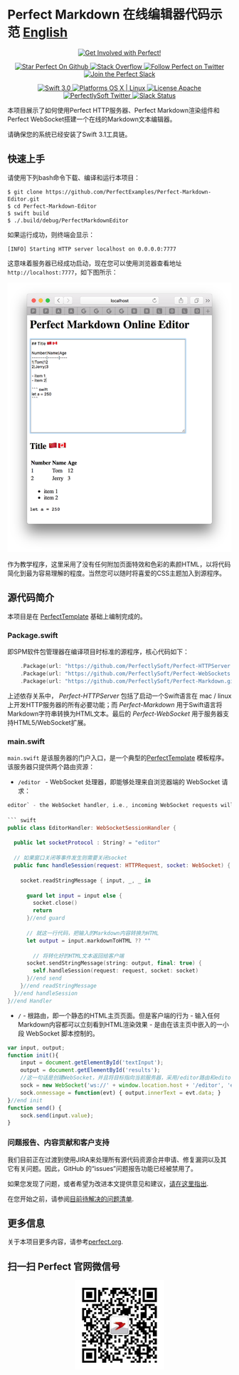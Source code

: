 # Perfect Markdown 在线编辑器代码示范 [English](README.md)

<p align="center">
    <a href="http://perfect.org/get-involved.html" target="_blank">
        <img src="http://perfect.org/assets/github/perfect_github_2_0_0.jpg" alt="Get Involved with Perfect!" width="854" />
    </a>
</p>

<p align="center">
    <a href="https://github.com/PerfectlySoft/Perfect" target="_blank">
        <img src="http://www.perfect.org/github/Perfect_GH_button_1_Star.jpg" alt="Star Perfect On Github" />
    </a>  
    <a href="http://stackoverflow.com/questions/tagged/perfect" target="_blank">
        <img src="http://www.perfect.org/github/perfect_gh_button_2_SO.jpg" alt="Stack Overflow" />
    </a>  
    <a href="https://twitter.com/perfectlysoft" target="_blank">
        <img src="http://www.perfect.org/github/Perfect_GH_button_3_twit.jpg" alt="Follow Perfect on Twitter" />
    </a>  
    <a href="http://perfect.ly" target="_blank">
        <img src="http://www.perfect.org/github/Perfect_GH_button_4_slack.jpg" alt="Join the Perfect Slack" />
    </a>
</p>

<p align="center">
    <a href="https://developer.apple.com/swift/" target="_blank">
        <img src="https://img.shields.io/badge/Swift-3.0-orange.svg?style=flat" alt="Swift 3.0">
    </a>
    <a href="https://developer.apple.com/swift/" target="_blank">
        <img src="https://img.shields.io/badge/Platforms-OS%20X%20%7C%20Linux%20-lightgray.svg?style=flat" alt="Platforms OS X | Linux">
    </a>
    <a href="http://perfect.org/licensing.html" target="_blank">
        <img src="https://img.shields.io/badge/License-Apache-lightgrey.svg?style=flat" alt="License Apache">
    </a>
    <a href="http://twitter.com/PerfectlySoft" target="_blank">
        <img src="https://img.shields.io/badge/Twitter-@PerfectlySoft-blue.svg?style=flat" alt="PerfectlySoft Twitter">
    </a>
    <a href="http://perfect.ly" target="_blank">
        <img src="http://perfect.ly/badge.svg" alt="Slack Status">
    </a>
</p>

本项目展示了如何使用Perfect HTTP服务器、Perfect Markdown渲染组件和Perfect WebSocket搭建一个在线的Markdown文本编辑器。

请确保您的系统已经安装了Swift 3.1工具链。

## 快速上手

请使用下列bash命令下载、编译和运行本项目：

```
$ git clone https://github.com/PerfectExamples/Perfect-Markdown-Editor.git
$ cd Perfect-Markdown-Editor
$ swift build
$ ./.build/debug/PerfectMarkdownEditor
```
如果运行成功，则终端会显示：

```
[INFO] Starting HTTP server localhost on 0.0.0.0:7777
```

这意味着服务器已经成功启动，现在您可以使用浏览器查看地址`http://localhost:7777`，如下图所示：

<p align=center><img src='sample.png'></img></p>

作为教学程序，这里采用了没有任何附加页面特效和色彩的素颜HTML，以将代码简化到最为容易理解的程度。当然您可以随时将喜爱的CSS主题加入到源程序。

## 源代码简介

本项目是在 [PerfectTemplate](https://github.com/PerfectlySoft/PerfectTemplate.git) 基础上编制完成的。

### Package.swift

即SPM软件包管理器在编译项目时标准的源程序，核心代码如下：

``` swift
	.Package(url: "https://github.com/PerfectlySoft/Perfect-HTTPServer.git", majorVersion: 2),
	.Package(url: "https://github.com/PerfectlySoft/Perfect-WebSockets.git", majorVersion:2),
	.Package(url: "https://github.com/PerfectlySoft/Perfect-Markdown.git", majorVersion: 1)
```

上述依存关系中， *Perfect-HTTPServer* 包括了启动一个Swift语言在 mac / linux 上开发HTTP服务器的所有必要功能；而 *Perfect-Markdown* 用于Swift语言将Markdown字符串转换为HTML文本。最后的 *Perfect-WebSocket* 用于服务器支持HTML5/WebSocket扩展。

### main.swift

`main.swift` 是该服务器的门户入口，是一个典型的[PerfectTemplate](https://github.com/PerfectlySoft/PerfectTemplate.git) 模板程序。该服务器只提供两个路由资源：

- `/editor ` - WebSocket 处理器，即能够处理来自浏览器端的 WebSocket 请求：

``` swift
editor` - the WebSocket handler, i.e., incoming WebSocket requests will be processed as program below:

``` swift
public class EditorHandler: WebSocketSessionHandler {

  public let socketProtocol : String? = "editor"

  // 如果窗口关闭等事件发生则需要关闭socket
  public func handleSession(request: HTTPRequest, socket: WebSocket) {

    socket.readStringMessage { input, _, _ in

      guard let input = input else {
        socket.close()
        return
      }//end guard

      // 就这一行代码，把输入的Markdown内容转换为HTML
      let output = input.markdownToHTML ?? ""

		// 将转化好的HTML文本返回给客户端
      socket.sendStringMessage(string: output, final: true) {
        self.handleSession(request: request, socket: socket)
      }//end send
    }//end readStringMessage
  }//end handleSession
}//end Handler
```

- `/` - 根路由，即一个静态的HTML主页页面。但是客户端的行为 - 输入任何Markdown内容都可以立刻看到HTML渲染效果 - 是由在该主页中嵌入的一小段 WebSocket 脚本控制的。

``` javascript
var input, output;
function init(){
	input = document.getElementById('textInput');
	output = document.getElementById('results');
	//这一句话是创建WebSocket，并且将目标指向当前服务器，采用/editor路由和editor协议（碰巧重名）
	sock = new WebSocket('ws://' + window.location.host + '/editor', 'editor');
	sock.onmessage = function(evt) { output.innerText = evt.data; }
}//end init
function send() {
	sock.send(input.value);
}
```

### 问题报告、内容贡献和客户支持

我们目前正在过渡到使用JIRA来处理所有源代码资源合并申请、修复漏洞以及其它有关问题。因此，GitHub 的“issues”问题报告功能已经被禁用了。

如果您发现了问题，或者希望为改进本文提供意见和建议，[请在这里指出](http://jira.perfect.org:8080/servicedesk/customer/portal/1).

在您开始之前，请参阅[目前待解决的问题清单](http://jira.perfect.org:8080/projects/ISS/issues).

## 更多信息
关于本项目更多内容，请参考[perfect.org](http://perfect.org).

## 扫一扫 Perfect 官网微信号
<p align=center><img src="https://raw.githubusercontent.com/PerfectExamples/Perfect-Cloudinary-ImageUploader-Demo/master/qr.png"></p>
